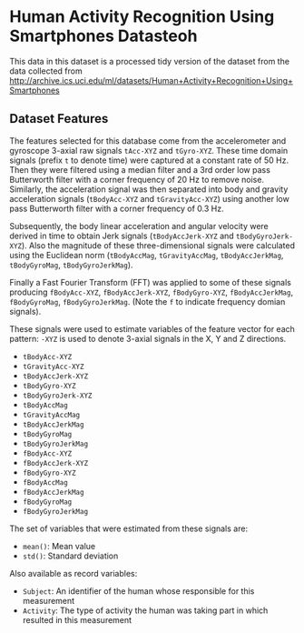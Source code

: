 Human Activity Recognition Using Smartphones Datasteoh
=========

This data in this dataset is a processed tidy version of the dataset from the data collected from http://archive.ics.uci.edu/ml/datasets/Human+Activity+Recognition+Using+Smartphones

Dataset Features
----------------
The features selected for this database come from the accelerometer and gyroscope 3-axial raw signals `tAcc-XYZ` and `tGyro-XYZ`. These time domain signals (prefix `t` to denote time) were captured at a constant rate of 50 Hz. Then they were filtered using a median filter and a 3rd order low pass Butterworth filter with a corner frequency of 20 Hz to remove noise. Similarly, the acceleration signal was then separated into body and gravity acceleration signals (`tBodyAcc-XYZ` and `tGravityAcc-XYZ`) using another low pass Butterworth filter with a corner frequency of 0.3 Hz.

Subsequently, the body linear acceleration and angular velocity were derived in time to obtain Jerk signals (`tBodyAccJerk-XYZ` and `tBodyGyroJerk-XYZ`). Also the magnitude of these three-dimensional signals were calculated using the Euclidean norm (`tBodyAccMag`, `tGravityAccMag`, `tBodyAccJerkMag`, `tBodyGyroMag`, `tBodyGyroJerkMag`).

Finally a Fast Fourier Transform (FFT) was applied to some of these signals producing `fBodyAcc-XYZ`, `fBodyAccJerk-XYZ`, `fBodyGyro-XYZ`, `fBodyAccJerkMag`, `fBodyGyroMag`, `fBodyGyroJerkMag`. (Note the `f` to indicate frequency domian signals).

These signals were used to estimate variables of the feature vector for each pattern:
`-XYZ` is used to denote 3-axial signals in the X, Y and Z directions.

- `tBodyAcc-XYZ`
- `tGravityAcc-XYZ`
- `tBodyAccJerk-XYZ`
- `tBodyGyro-XYZ`
- `tBodyGyroJerk-XYZ`
- `tBodyAccMag`
- `tGravityAccMag`
- `tBodyAccJerkMag`
- `tBodyGyroMag`
- `tBodyGyroJerkMag`
- `fBodyAcc-XYZ`
- `fBodyAccJerk-XYZ`
- `fBodyGyro-XYZ`
- `fBodyAccMag`
- `fBodyAccJerkMag`
- `fBodyGyroMag`
- `fBodyGyroJerkMag`

The set of variables that were estimated from these signals are:

- `mean()`: Mean value
- `std()`: Standard deviation

Also available as record variables:
- `Subject`: An identifier of the human whose responsible for this measurement
- `Activity`: The type of activity the human was taking part in which resulted in this measurement
